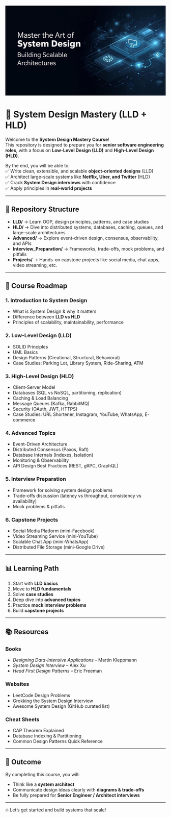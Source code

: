 <p align="center">
  <img src="assets/system-design-banner.jpg" alt="System Design Banner" width="600"/>
</p>

# 📘 System Design Mastery (LLD + HLD)

Welcome to the **System Design Mastery Course**!  
This repository is designed to prepare you for **senior software engineering roles**, with a focus on **Low-Level Design (LLD)** and **High-Level Design (HLD)**.

By the end, you will be able to:  
✅ Write clean, extensible, and scalable **object-oriented designs** (LLD)  
✅ Architect large-scale systems like **Netflix, Uber, and Twitter** (HLD)  
✅ Crack **System Design interviews** with confidence  
✅ Apply principles in **real-world projects**

---

## 📂 Repository Structure

- **LLD/** → Learn OOP, design principles, patterns, and case studies
- **HLD/** → Dive into distributed systems, databases, caching, queues, and large-scale architectures
- **Advanced/** → Explore event-driven design, consensus, observability, and APIs
- **Interview_Preparation/** → Frameworks, trade-offs, mock problems, and pitfalls
- **Projects/** → Hands-on capstone projects like social media, chat apps, video streaming, etc.

---

## 🚀 Course Roadmap

### **1. Introduction to System Design**
- What is System Design & why it matters
- Difference between **LLD vs HLD**
- Principles of scalability, maintainability, performance

### **2. Low-Level Design (LLD)**
- SOLID Principles
- UML Basics
- Design Patterns (Creational, Structural, Behavioral)
- Case Studies: Parking Lot, Library System, Ride-Sharing, ATM

### **3. High-Level Design (HLD)**
- Client-Server Model
- Databases (SQL vs NoSQL, partitioning, replication)
- Caching & Load Balancing
- Message Queues (Kafka, RabbitMQ)
- Security (OAuth, JWT, HTTPS)
- Case Studies: URL Shortener, Instagram, YouTube, WhatsApp, E-commerce

### **4. Advanced Topics**
- Event-Driven Architecture
- Distributed Consensus (Paxos, Raft)
- Database Internals (Indexes, Isolation)
- Monitoring & Observability
- API Design Best Practices (REST, gRPC, GraphQL)

### **5. Interview Preparation**
- Framework for solving system design problems
- Trade-offs discussion (latency vs throughput, consistency vs availability)
- Mock problems & pitfalls

### **6. Capstone Projects**
- Social Media Platform (mini-Facebook)
- Video Streaming Service (mini-YouTube)
- Scalable Chat App (mini-WhatsApp)
- Distributed File Storage (mini-Google Drive)

---

## 📊 Learning Path
1. Start with **LLD basics**
2. Move to **HLD fundamentals**
3. Solve **case studies**
4. Deep dive into **advanced topics**
5. Practice **mock interview problems**
6. Build **capstone projects**

---

## 📚 Resources

### **Books**
- *Designing Data-Intensive Applications* – Martin Kleppmann
- *System Design Interview* – Alex Xu
- *Head First Design Patterns* – Eric Freeman

### **Websites**
- LeetCode Design Problems
- Grokking the System Design Interview
- Awesome System Design (GitHub curated list)

### **Cheat Sheets**
- CAP Theorem Explained
- Database Indexing & Partitioning
- Common Design Patterns Quick Reference

---

## 🎯 Outcome
By completing this course, you will:
- Think like a **system architect**
- Communicate design ideas clearly with **diagrams & trade-offs**
- Be fully prepared for **Senior Engineer / Architect interviews**

---

🔥 Let’s get started and build systems that scale!

